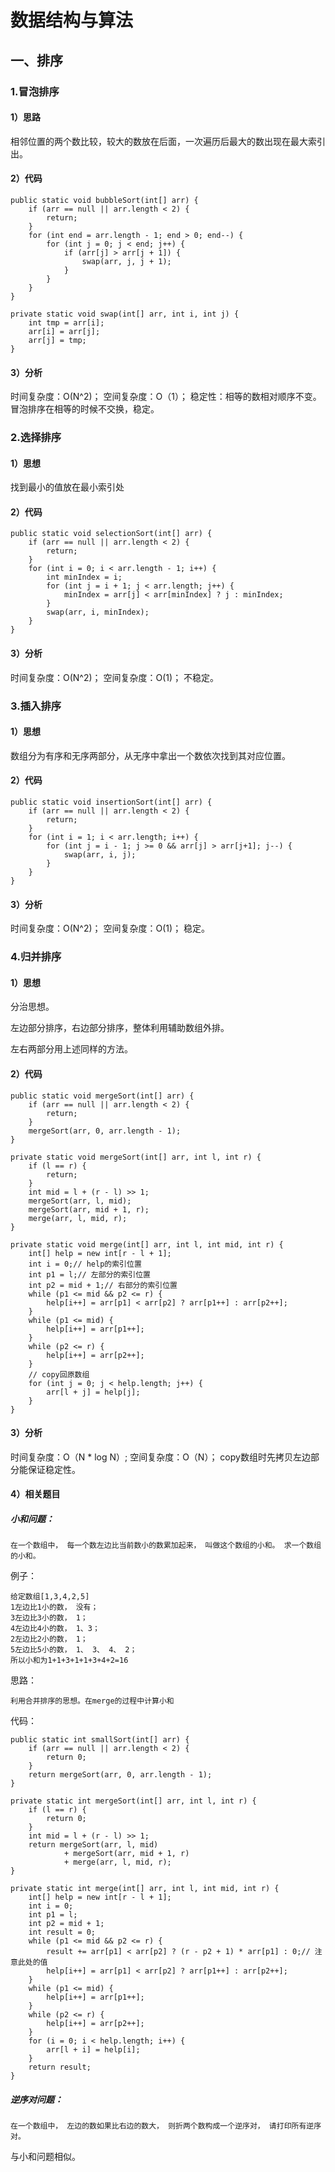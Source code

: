 # 数据结构与算法 #

## 一、排序 ##
### 1.冒泡排序
#### 1）思路
相邻位置的两个数比较，较大的数放在后面，一次遍历后最大的数出现在最大索引出。
#### 2）代码
	public static void bubbleSort(int[] arr) {
		if (arr == null || arr.length < 2) {
			return;
		}
		for (int end = arr.length - 1; end > 0; end--) {
			for (int j = 0; j < end; j++) {
				if (arr[j] > arr[j + 1]) {
					swap(arr, j, j + 1);
				}
			}
		}
	}

	private static void swap(int[] arr, int i, int j) {
		int tmp = arr[i];
		arr[i] = arr[j];
		arr[j] = tmp;
	}

#### 3）分析
时间复杂度：O(N^2)；
空间复杂度：O（1）；
稳定性：相等的数相对顺序不变。
冒泡排序在相等的时候不交换，稳定。

### 2.选择排序
#### 1）思想
找到最小的值放在最小索引处
#### 2）代码
	public static void selectionSort(int[] arr) {
		if (arr == null || arr.length < 2) {
			return;
		}
		for (int i = 0; i < arr.length - 1; i++) {
			int minIndex = i;
			for (int j = i + 1; j < arr.length; j++) {
				minIndex = arr[j] < arr[minIndex] ? j : minIndex;
			}
			swap(arr, i, minIndex);
		}
	}

#### 3）分析
时间复杂度：O(N^2)；
空间复杂度：O(1)；
不稳定。

### 3.插入排序
#### 1）思想
数组分为有序和无序两部分，从无序中拿出一个数依次找到其对应位置。
#### 2）代码
	public static void insertionSort(int[] arr) {
		if (arr == null || arr.length < 2) {
			return;
		}
		for (int i = 1; i < arr.length; i++) {
			for (int j = i - 1; j >= 0 && arr[j] > arr[j+1]; j--) {
				swap(arr, i, j);
			}
		}
	}

#### 3）分析
时间复杂度：O(N^2)；
空间复杂度：O(1)；
稳定。

### 4.归并排序
#### 1）思想
分治思想。

左边部分排序，右边部分排序，整体利用辅助数组外排。

左右两部分用上述同样的方法。
#### 2）代码
	public static void mergeSort(int[] arr) {
		if (arr == null || arr.length < 2) {
			return;
		}
		mergeSort(arr, 0, arr.length - 1);
	}

	private static void mergeSort(int[] arr, int l, int r) {
		if (l == r) {
			return;
		}
		int mid = l + (r - l) >> 1;
		mergeSort(arr, l, mid);
		mergeSort(arr, mid + 1, r);
		merge(arr, l, mid, r);
	}

	private static void merge(int[] arr, int l, int mid, int r) {
		int[] help = new int[r - l + 1];
		int i = 0;// help的索引位置
		int p1 = l;// 左部分的索引位置
		int p2 = mid + 1;// 右部分的索引位置
		while (p1 <= mid && p2 <= r) {
			help[i++] = arr[p1] < arr[p2] ? arr[p1++] : arr[p2++];
		}
		while (p1 <= mid) {
			help[i++] = arr[p1++];
		}
		while (p2 <= r) {
			help[i++] = arr[p2++];
		}
		// copy回原数组
		for (int j = 0; j < help.length; j++) {
			arr[l + j] = help[j];
		}
	}
#### 3）分析
时间复杂度：O（N * log N）;
空间复杂度：O（N）；
copy数组时先拷贝左边部分能保证稳定性。
#### 4）相关题目
##### 小和问题：
	在一个数组中， 每一个数左边比当前数小的数累加起来， 叫做这个数组的小和。 求一个数组
	的小和。

例子：

	给定数组[1,3,4,2,5]	
	1左边比1小的数， 没有；	
	3左边比3小的数， 1；	
	4左边比4小的数， 1、3；	
	2左边比2小的数， 1；	
	5左边比5小的数， 1、 3、 4、 2；	
	所以小和为1+1+3+1+1+3+4+2=16

思路：

	利用合并排序的思想。在merge的过程中计算小和

代码：

	public static int smallSort(int[] arr) {
		if (arr == null || arr.length < 2) {
			return 0;
		}
		return mergeSort(arr, 0, arr.length - 1);
	}

	private static int mergeSort(int[] arr, int l, int r) {
		if (l == r) {
			return 0;
		}
		int mid = l + (r - l) >> 1;
		return mergeSort(arr, l, mid) 
				+ mergeSort(arr, mid + 1, r) 
				+ merge(arr, l, mid, r);
	}

	private static int merge(int[] arr, int l, int mid, int r) {
		int[] help = new int[r - l + 1];
		int i = 0;
		int p1 = l;
		int p2 = mid + 1;
		int result = 0;
		while (p1 <= mid && p2 <= r) {
			result += arr[p1] < arr[p2] ? (r - p2 + 1) * arr[p1] : 0;// 注意此处的值
			help[i++] = arr[p1] < arr[p2] ? arr[p1++] : arr[p2++];
		}
		while (p1 <= mid) {
			help[i++] = arr[p1++];
		}
		while (p2 <= r) {
			help[i++] = arr[p2++];
		}
		for (i = 0; i < help.length; i++) {
			arr[l + i] = help[i];
		}
		return result;
	}
##### 逆序对问题：
	在一个数组中， 左边的数如果比右边的数大， 则折两个数构成一个逆序对， 请打印所有逆序
	对。
与小和问题相似。